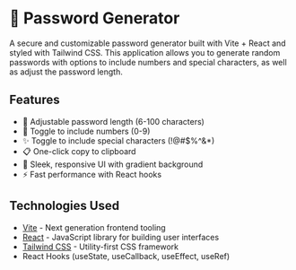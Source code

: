 # 🔐 Password Generator

A secure and customizable password generator built with Vite + React and styled with Tailwind CSS. This application allows you to generate random passwords with options to include numbers and special characters, as well as adjust the password length.

## Features

- 📏 Adjustable password length (6-100 characters)
- 🔢 Toggle to include numbers (0-9)
- ✨ Toggle to include special characters (!@#$%^&*)
- 📋 One-click copy to clipboard
- 🎨 Sleek, responsive UI with gradient background
- ⚡ Fast performance with React hooks

## Technologies Used

- [Vite](https://vitejs.dev/) - Next generation frontend tooling
- [React](https://reactjs.org/) - JavaScript library for building user interfaces
- [Tailwind CSS](https://tailwindcss.com/) - Utility-first CSS framework
- React Hooks (useState, useCallback, useEffect, useRef)
